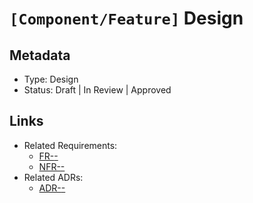 # `[Component/Feature]` Design

## Metadata

- Type: Design
- Status: Draft | In Review | Approved
  <!-- Draft: Work in progress | In Review: Awaiting technical review | Approved: Ready for implementation -->

## Links

<!-- Internal project artifacts only. Replace or remove bullets as appropriate. -->

- Related Requirements:
  - [FR-<id>-<name>](../requirements/FR-<id>-<name>.md)
  - [NFR-<id>-<name>](../requirements/NFR-<id>-<name>.md)
- Related ADRs:
  - [ADR-<id>-<title>](../adr/ADR-<id>-<title>.md)

## Overview

`[One-paragraph summary of the problem, motivation, and expected outcome.]`

## Success Metrics

- [ ] `[Measurable product/engineering impact]`
- [ ] `[Performance target (e.g., <X ms, <Y MB)]`
- [ ] `[Reliability target (e.g., zero regressions)]`

## Background and Current State

- Context: `[Where this fits in Kopi; user workflows it affects]`
- Current behavior: `[What exists today; relevant modules/paths]`
- Pain points: `[Current issues/limitations]`
- Constraints: `[Time/tech/platform/compliance]`
- Related ADRs: `[/docs/adr/0xx-...md]`

## Proposed Design

### High-Level Architecture

```text
[ASCII diagram of components and data flows]
```

### Components

- `[Modules/structs/functions and responsibilities]`

### Data Flow

- `[Sequence of operations from input to output]`

### Storage Layout and Paths (if applicable)

- JDKs: `~/.kopi/jdks/<vendor>-<version>/`
- Shims: `~/.kopi/shims/`
- Config: `~/.kopi/config.toml`
- Cache: `~/.kopi/cache/`

### CLI/API Design (if applicable)

Usage

```bash
kopi <command> `[options]`
```

Options

- `--flag`: `[Description]`
- `--option <value>`: `[Description]`

Examples

```bash
kopi <command> <example-1>
kopi <command> <example-2> --flag
```

Implementation Notes

- Use `clap` derive API for argument parsing with clear, English help messages.

### Data Models and Types

- `[Structs/enums/fields; serialization formats; version formats]`

### Error Handling

- Use `KopiError` variants with actionable, English messages.
- Integrate with `ErrorContext` for enriched output and correct exit codes.
- Exit codes: `[2 invalid input/config, 3 no local version, 4 JDK not installed, 13 permission, 20 network, 28 disk, 127 not found]`.

### Security Considerations

- `[HTTPS verification, checksum validation, unsafe path handling, permission checks]`

### Performance Considerations

- `[Hot paths; caching strategy; async/concurrency; I/O; progress indicators]`
- Reference perf workflows: `cargo perf`, `cargo bench`.

### Platform Considerations

#### Unix

- `[Paths/permissions/behavior; symlinks]`

#### Windows

- `[Registry/junctions; path separators; ACLs]`

#### Filesystem

- `[Case sensitivity; long paths; temp files]`

## Alternatives Considered

1. Alternative A
   - Pros: `[List]`
   - Cons: `[List]`
2. Alternative B
   - Pros: `[List]`
   - Cons: `[List]`

Decision Rationale

- `[Why chosen approach; trade-offs]`. Link/update ADR as needed.

## Migration and Compatibility

- Backward/forward compatibility: `[Behavior changes, flags, formats]`
- Rollout plan: `[Phased enablement, feature flags]`
- Telemetry/Observability (if any): `[What to measure; where logged]`
- Deprecation plan: `[Old commands/flags removal timeline]`

## Testing Strategy

### Unit Tests

- Place tests next to code with `#[cfg(test)]`; cover happy paths and edge cases.

### Integration Tests

- Add scenarios under `tests/`; avoid mocks; exercise CLI/IO boundaries.
- Use alias `cargo it` for quick runs.

### External API Parsing (if applicable)

- Include at least one unit test with captured JSON (curl) as an inline string parsed with `serde`; assert key fields.

### Performance & Benchmarks (if applicable)

- `cargo perf` (feature `perf_tests`) and `cargo bench`; define thresholds and compare trends.

## Documentation Impact

- Update `docs/reference.md` for CLI/behavior changes.
- Update user docs in `../kopi-vm.github.io/` if user-facing.
- Add or update `/docs/adr/` entries for design decisions (rationale and alternatives).

## External References (optional)

<!-- External standards, specifications, articles, or documentation -->

- [External resource title](https://example.com) - Brief description

## Open Questions

- [ ] `[Question that needs investigation]`
- [ ] `[Decision that needs to be made]` → Next step: `[Where to resolve (e.g., update plan docs/tasks/T-<id>-<task>/plan.md per TDL)]`
- [ ] `[Information that needs gathering]` → Method: `[How to obtain insight]`

<!-- Complex investigations should spin out into their own ADR or analysis document -->

## Appendix

### Diagrams

```text
[Additional diagrams]
```

### Examples

```bash
# End-to-end example flows
```

### Glossary

- Term: `[Definition]`

---

## Template Usage

For detailed instructions on using this template, see [Template Usage Instructions](README.md#design-template-designmd) in the templates README.
